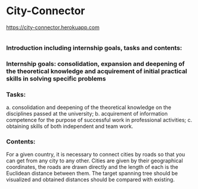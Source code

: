 # City-Connector
https://city-connector.herokuapp.com


![]()


### Introduction including internship goals, tasks and contents:
### Internship goals: consolidation, expansion and deepening of the theoretical knowledge and acquirement of initial practical skills in solving specific problems 
### Tasks:	
a.	consolidation and deepening of the theoretical knowledge on the disciplines passed at the university;
b.	acquirement of information competence for the purpose of successful work in professional activities;
c.	obtaining skills of both independent and team work.
### Contents: 
For a given country, it is necessary to connect cities by roads so that you can get from any city to any other. Cities are given by their geographical coordinates, the roads are drawn directly and the length of each is the Euclidean distance between them. The target spanning tree should be visualized and obtained distances should be compared with existing.


